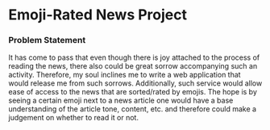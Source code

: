 # Emoji-Rated News Project

### Problem Statement
It has come to pass that even though there is joy attached to the process of reading the news,
 there also could be great sorrow accompanying such an activity. 
 Therefore, my soul inclines me to write a web application that would release me from such sorrows. 
 Additionally, such service would allow ease of access to the news that are sorted/rated by emojis.
 The hope is by seeing a certain emoji next to a news article one would have a base understanding of the article tone,
 content, etc. and therefore could make a judgement on whether to read it or not.


